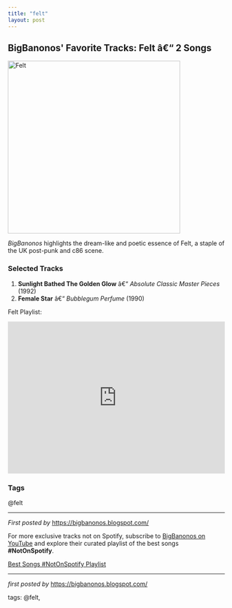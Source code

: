 ```yaml
---
title: "felt"
layout: post
---
```

<h2>BigBanonos' Favorite Tracks: Felt â€“ 2 Songs</h2> <div > <a href="https://f4.bcbits.com/img/0000206740_25.jpg"> <img src="https://f4.bcbits.com/img/0000206740_25.jpg" alt="Felt" width="400" /> </a>
</div> <p><em>BigBanonos</em> highlights the dream-like and poetic essence of Felt, a staple of the UK post-punk and c86 scene.</p> <h3>Selected Tracks</h3>
<ol> <li><strong>Sunlight Bathed The Golden Glow</strong> â€“ <em>Absolute Classic Master Pieces</em> (1992)</li> <li><strong>Female Star</strong> â€“ <em>Bubblegum Perfume</em> (1990)</li>
</ol> <p>Felt Playlist:</p>
<iframe src="https://open.spotify.com/embed/playlist/5PxInOepqRSvXJmTSxZTam?utm_source=generator" width="100%" height="352" frameBorder="0" allowfullscreen="" allow="autoplay; clipboard-write; encrypted-media; fullscreen; picture-in-picture" loading="lazy"></iframe> <h3>Tags</h3>
<p>@felt</p> <hr />
<p><em>First posted by</em> <a href="https://bigbanonos.blogspot.com/" rel="noopener" target="_new">https://bigbanonos.blogspot.com/</a></p>


<!--Subscribe and Playlist Links-->
<div>
    <p>For more exclusive tracks not on Spotify, subscribe to <a href="https://www.youtube.com/@BigBanonos" target="_blank">BigBanonos on YouTube</a> and explore their curated playlist of the best songs <strong>#NotOnSpotify</strong>.</p>
    <p><a href="https://www.youtube.com/playlist?list=PLtuNtuTatqI0kFahUCbtbfenC_ET5O_tr" target="_blank">Best Songs #NotOnSpotify Playlist<br /></a></p></div>

<hr />

<p><em>first posted by</em> <a href="https://bigbanonos.blogspot.com/" rel="noopener" target="_new">https://bigbanonos.blogspot.com/</a></p>

<p>tags: @felt,</p>
